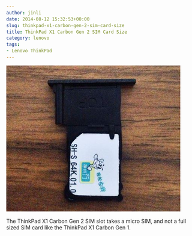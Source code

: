 ```yaml
---
author: jinli
date: 2014-08-12 15:32:53+00:00
slug: thinkpad-x1-carbon-gen-2-sim-card-size
title: ThinkPad X1 Carbon Gen 2 SIM Card Size
category: lenovo
tags:
- Lenovo ThinkPad
---
```

![ThinkPad X1 Carbon SIM card size](/assets/img/posts/thinkscopes/2014/08/sim-card-size.jpg)

The ThinkPad X1 Carbon Gen 2 SIM slot takes a micro SIM, and not a full sized SIM card like the ThinkPad X1 Carbon Gen 1. 